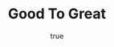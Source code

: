 ---
title: "Good To Great"
bookCover: "/assets/book-covers/good-to-great.jpg"
slug: "good-to-great"
bookAuthor: "Jim Collins"
rating: 10
done: false
tags: []
summary: false
detailedNotes: false
amazonLink: ""
author:
  name: Rico Trebeljahr
  picture: "/assets/blog/profile.jpeg"
---